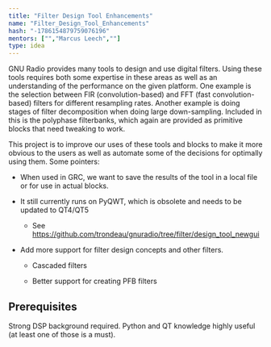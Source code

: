 ```yaml
---
title: "Filter Design Tool Enhancements"
name: "Filter_Design_Tool_Enhancements"
hash: "-1786154879759076196"
mentors: ["","Marcus Leech",""]
type: idea
---
```



GNU Radio provides many tools to design and use digital filters. Using these tools requires both some expertise in these areas as well as an understanding of the performance on the given platform. One example is the selection between FIR (convolution-based) and FFT (fast convolution-based) filters for different resampling rates. Another example is doing stages of filter decomposition when doing large down-sampling. Included in this is the polyphase filterbanks, which again are provided as primitive blocks that need tweaking to work.

This project is to improve our uses of these tools and blocks to make it more obvious to the users as well as automate some of the decisions for optimally using them. Some pointers:


* When used in GRC, we want to save the results of the tool in a local file or for use in actual blocks.

* It still currently runs on PyQWT, which is obsolete and needs to be updated to QT4/QT5

  * See https://github.com/trondeau/gnuradio/tree/filter/design_tool_newgui

* Add more support for filter design concepts and other filters.

  * Cascaded filters

  * Better support for creating PFB filters

## Prerequisites
Strong DSP background required. Python and QT knowledge highly useful (at least one of those is a must).



